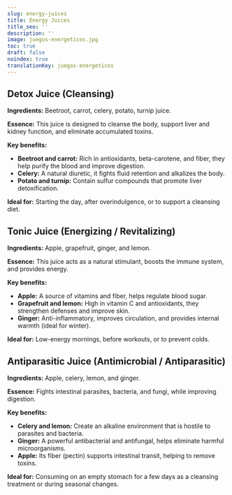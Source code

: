 ```yaml
---
slug: energy-juices
title: Energy Juices
title_seo: ''
description: ''
image: juegos-energeticos.jpg
toc: true
draft: false
noindex: true
translationKey: juegos-energeticos
---
```


## Detox Juice (Cleansing)

**Ingredients:** Beetroot, carrot, celery, potato, turnip juice.

**Essence:** This juice is designed to cleanse the body, support liver and kidney function, and eliminate accumulated toxins.

**Key benefits:**
- **Beetroot and carrot:** Rich in antioxidants, beta-carotene, and fiber, they help purify the blood and improve digestion.
- **Celery:** A natural diuretic, it fights fluid retention and alkalizes the body.
- **Potato and turnip:** Contain sulfur compounds that promote liver detoxification.

**Ideal for:** Starting the day, after overindulgence, or to support a cleansing diet.

## Tonic Juice (Energizing / Revitalizing)

**Ingredients:** Apple, grapefruit, ginger, and lemon.

**Essence:** This juice acts as a natural stimulant, boosts the immune system, and provides energy.

**Key benefits:**
- **Apple:** A source of vitamins and fiber, helps regulate blood sugar.
- **Grapefruit and lemon:** High in vitamin C and antioxidants, they strengthen defenses and improve skin.
- **Ginger:** Anti-inflammatory, improves circulation, and provides internal warmth (ideal for winter).

**Ideal for:** Low-energy mornings, before workouts, or to prevent colds.

## Antiparasitic Juice (Antimicrobial / Antiparasitic)

**Ingredients:** Apple, celery, lemon, and ginger.

**Essence:** Fights intestinal parasites, bacteria, and fungi, while improving digestion.

**Key benefits:**
- **Celery and lemon:** Create an alkaline environment that is hostile to parasites and bacteria.
- **Ginger:** A powerful antibacterial and antifungal, helps eliminate harmful microorganisms.
- **Apple:** Its fiber (pectin) supports intestinal transit, helping to remove toxins.

**Ideal for:** Consuming on an empty stomach for a few days as a cleansing treatment or during seasonal changes.
